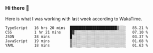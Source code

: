 ### Hi there 👋

Here is what I was working with last week according to WakaTime. 
<!--START_SECTION:waka-->
```text
TypeScript   16 hrs 20 mins  █████████████████████▒░░░   85.21 % 
CSS          1 hr 21 mins    █▓░░░░░░░░░░░░░░░░░░░░░░░   07.10 % 
JSON         38 mins         █░░░░░░░░░░░░░░░░░░░░░░░░   03.37 % 
JavaScript   19 mins         ▒░░░░░░░░░░░░░░░░░░░░░░░░   01.68 % 
YAML         18 mins         ▒░░░░░░░░░░░░░░░░░░░░░░░░   01.63 % 
```
<!--END_SECTION:waka-->

<!--
**keithort/keithort** is a ✨ _special_ ✨ repository because its `README.md` (this file) appears on your GitHub profile.

Here are some ideas to get you started:

- 🔭 I’m currently working on ...
- 🌱 I’m currently learning ...
- 👯 I’m looking to collaborate on ...
- 🤔 I’m looking for help with ...
- 💬 Ask me about ...
- 📫 How to reach me: ...
- 😄 Pronouns: ...
- ⚡ Fun fact: ...
-->
